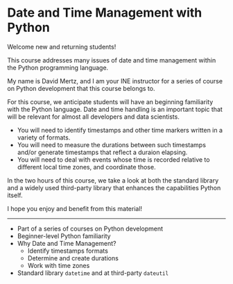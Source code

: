 # Date and Time Management with Python

Welcome new and returning students!  

This course addresses many issues of date and time management within the Python programming language.

My name is David Mertz, and I am your INE instructor for a series of course on Python development that this course belongs to.

For this course, we anticipate students will have an beginning familiarity with the Python language.  Date and time handling is an important topic that will be relevant for almost all developers and data scientists.

* You will need to identify timestamps and other time markers written in a variety of formats.
* You will need to measure the durations between such timestamps and/or generate timestamps that reflect a duraion elapsing.
* You will need to deal with events whose time is recorded relative to different local time zones, and coordinate those.

In the two hours of this course, we take a look at both the standard library and a widely used third-party library that enhances the capabilities Python itself.

I hope you enjoy and benefit from this material!

---

* Part of a series of courses on Python development
* Beginner-level Python familiarity
* Why Date and Time Management?
  * Identify timestamps formats
  * Determine and create durations
  * Work with time zones
* Standard library `datetime` and at third-party `dateutil`
